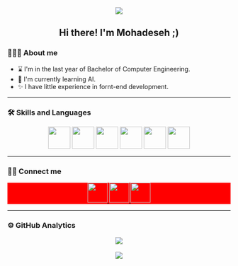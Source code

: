 <div align="center">
  <img src="https://media.giphy.com/media/L1R1tvI9svkIWwpVYr/giphy.gif" />
</div>
<div align="center">
  <h2>Hi there! I'm Mohadeseh ;)</h2>
</div>

### 👨🏻‍💻 About me
- ⌛ I'm in the last year of Bachelor of Computer Engineering.
- 🔭 I'm currently learning AI.
- ✨ I have little experience in fornt-end development.
<hr></hr>

### 🛠 Skills and Languages
<div align="center">
  <img src="https://cdn.jsdelivr.net/gh/devicons/devicon/icons/cplusplus/cplusplus-plain.svg" width="50px"/>
  <img src="https://cdn.jsdelivr.net/gh/devicons/devicon/icons/python/python-original-wordmark.svg" width="50px"/>
  <img src="https://cdn.jsdelivr.net/gh/devicons/devicon/icons/java/java-original-wordmark.svg" width="50px"/>
  <img src="https://cdn.jsdelivr.net/gh/devicons/devicon/icons/html5/html5-plain-wordmark.svg" width="50px"/>
  <img src="https://cdn.jsdelivr.net/gh/devicons/devicon/icons/css3/css3-plain-wordmark.svg" width="50px"/>
  <img src="https://cdn.jsdelivr.net/gh/devicons/devicon/icons/mysql/mysql-original-wordmark.svg" width="50px"/>
</div>
<hr></hr>

### 🤝🏻 Connect me
<div align="center" style="background-color:red;">
  <a href=" www.linkedin.com/in/mohadeseh-atyabi-5a787223a">
    <img src="https://cdn.jsdelivr.net/gh/devicons/devicon/icons/linkedin/linkedin-original.svg" width="45px"/>
  </a>
  <a href="https://github.com/Mohadeseh-Atyabi">
    <img src="https://play-lh.googleusercontent.com/PCpXdqvUWfCW1mXhH1Y_98yBpgsWxuTSTofy3NGMo9yBTATDyzVkqU580bfSln50bFU" width="45px"/>
  </a>
  <a href="atyabi2000@gmail.com">
    <img src="https://upload.wikimedia.org/wikipedia/commons/7/7e/Gmail_icon_%282020%29.svg" width="45px"/>
  </a>
</div>
<hr></hr>

### ⚙️  GitHub Analytics
<div align="center">
  <a href="https://git.io/streak-stats">
    <img align="center" src="https://github-readme-streak-stats.herokuapp.com/?user=Mohadeseh-Atyabi&theme=dark" />
  </a>
</div>
<br>
<div align="center">
  <a href="[https://git.io/streak-stats](https://github.com/anuraghazra/github-readme-stats)">
    <img align="center" src="https://readme-stats.jonas-bernard.dev/api/top-langs/?username=Mohadeseh-Atyabi&layout=compact&theme=dark&show_icons=true" />
  </a>
</div>

<!--
**Mohadeseh-Atyabi/Mohadeseh-Atyabi** is a ✨ _special_ ✨ repository because its `README.md` (this file) appears on your GitHub profile.

Here are some ideas to get you started:

- 🔭 I’m currently working on ...
- 🌱 I’m currently learning ...
- 👯 I’m looking to collaborate on ...
- 🤔 I’m looking for help with ...
- 💬 Ask me about ...
- 📫 How to reach me: ...
- 😄 Pronouns: ...
- ⚡ Fun fact: ...
-->


